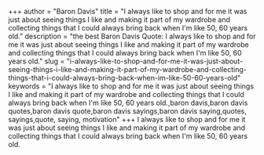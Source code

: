 +++
author = "Baron Davis"
title = "I always like to shop and for me it was just about seeing things I like and making it part of my wardrobe and collecting things that I could always bring back when I'm like 50, 60 years old."
description = "the best Baron Davis Quote: I always like to shop and for me it was just about seeing things I like and making it part of my wardrobe and collecting things that I could always bring back when I'm like 50, 60 years old."
slug = "i-always-like-to-shop-and-for-me-it-was-just-about-seeing-things-i-like-and-making-it-part-of-my-wardrobe-and-collecting-things-that-i-could-always-bring-back-when-im-like-50-60-years-old"
keywords = "I always like to shop and for me it was just about seeing things I like and making it part of my wardrobe and collecting things that I could always bring back when I'm like 50, 60 years old.,baron davis,baron davis quotes,baron davis quote,baron davis sayings,baron davis saying,quotes, sayings,quote, saying, motivation"
+++
I always like to shop and for me it was just about seeing things I like and making it part of my wardrobe and collecting things that I could always bring back when I'm like 50, 60 years old.
